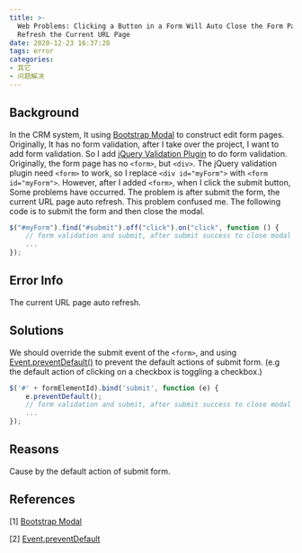 ```yaml
---
title: >-
  Web Problems: Clicking a Button in a Form Will Auto Close the Form Page and
  Refresh the Current URL Page
date: 2020-12-23 16:37:28
tags: error
categories: 
- 其它
- 问题解决
---
```


## Background

In the CRM system, It using [Bootstrap Modal](https://getbootstrap.com/docs/4.0/components/modal/) to construct edit form pages. Originally, It has no form validation, after I take over the project, I want to add form validation. So I add [jQuery Validation Plugin](https://jqueryvalidation.org/) to do form validation. Originally, the form page has no `<form>`, but `<div>`. The jQuery validation plugin need `<form>` to work, so I replace `<div id="myForm">` with `<form id="myForm">`. However, after I added `<form>`, when I click the submit button, Some problems have occurred. The problem is after submit the form, the current URL page auto refresh. This problem confused me. The following code is to submit the form and then close the modal.

```javascript
$("#myForm").find("#submit").off("click").on("click", function () {
	// form validation and submit, after submit success to close modal and refresh table
    ...
});
```

## Error Info

The current URL page auto refresh.

## Solutions

We should override the submit event of the `<form>`, and using [Event.preventDefault()](https://developer.mozilla.org/en-US/docs/Web/API/Event/preventDefault) to prevent the default actions of submit form. (e.g the default action of clicking on a checkbox is toggling a checkbox.)

```javascript
$('#' + formElementId).bind('submit', function (e) {
    e.preventDefault();
	// form validation and submit, after submit success to close modal and refresh table
    ...
});
```

## Reasons

Cause by the default action of submit form.

## References

[1] [Bootstrap Modal](https://getbootstrap.com/docs/4.0/components/modal/)

[2] [Event.preventDefault](https://developer.mozilla.org/en-US/docs/Web/API/Event/preventDefault)